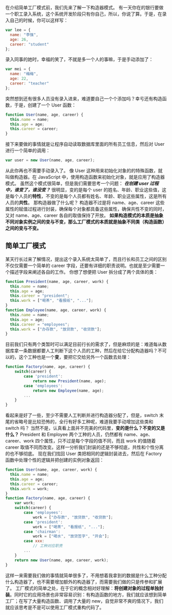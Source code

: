 在介绍简单工厂模式前，我们先来了解一下构造器模式。
有一天你在的银行要做一个职工录入系统，这个系统开发阶段只有你自己，所以，你说了算。于是，在录入自己的时候，你可以这样写：

```javascript
var lee = {
  name: "李强",
  age: 26,
  career: "student"
};
```

录入同事的她时，幸福的笑了，不就是多一个人的事嘛，于是手动添加了：

```javascript
var mei = {
  name: "梅梅",
  age: 22,
  career: "teacher"
};
```

突然想到还有很多人员没有录入进来，难道要自己一个个添加吗？幸亏还有构造函数，于是，创建了一个 User 函数：

```javascript
function User(name, age, career) {
  this.name = name;
  this.age = age;
  this.career = career;
}
```

接下来要做的事情就是让程序自动读取数据库里面的所有员工信息，然后对 User 进行一个简单的调用：

```javascript
var user = new User(name, age, career);
```

从此你再也不需要手动录入了。
像 User 这种用来初始化对象的的特殊函数，就叫做构造器。在 JavaScript 中，使用构造函数来初始化对象，就是应用了构造器模式。
虽然这个模式很简单，但是我们需要思考一个问题：
**_在创建 user 过程中，谁变了，谁没变？_**
很明显，变的是每个 user 的姓名、年龄、职业这些值，这是每个人员的**特性**，不变的是每个人员都有姓名、年龄、职业这些属性，这是所有人员的**共性**。
那构造器做了什么呢？
构造器不过是将 name、age、career 这些属性的赋值过程进行封装，确保每个对象都具备这些属性，确保共性不变的同时，又对 name、age、career 各自的取值保持了开放。
**如果构造模式的本质是抽象不同对象实例之间的变与不变，那么工厂模式的本质就是抽象不同类（构造函数）之间的变与不变。**

## 简单工厂模式

某天行长过来了解情况，提出这个录入系统太简单了，而且行长和员工之间的区别不仅仅需要一个简单的 career 字段，还要有详细的职责说明。也就是至少需要一个描述字段来阐述各自的工作。
你想了想便把 User 拆分成了两个具体的类：

```javascript
function President(name, age, career, work) {
  this.name = name;
  this.age = age;
  this.career = "president";
  this.work = ["喝茶", "看报纸", "..."];
}
function Employee(name, age, career, work) {
  this.name = name;
  this.age = age;
  this.career = "employees";
  this.work = ["办存款", "放贷款", "收贷款"];
}
```

目前我们只有两个类暂时可以满足目前行长的需求了，但是麻烦的是：难道每从数据库拿一条数据都要人工判断下这个人员的工种，然后在给它分配构造器吗？不可以的，这个工种也是一个**变**，要把它交给另外一个函数去处理：

```javascript
function Factory(name, age, career) {
    switch(career) {
        case 'president':
            return new President(name, age);
        case 'employees':
            return new Employee(name, age);
        ...
    }
}
```

看起来是好了一些，至少不需要人工判断并进行构造器分配了，但是，switch 末尾的省略号是比较恐怖的，全行有好多工种呢，难道我要手动增加这些类和 switch 吗？
当然不是，认真看上面并不完美的代码里，**变的是什么？不变的又是什么？**
President 和 Employee 两个工种的人员，仍然都有 name、age、career、work 四个属性，只不过是每个字段的值不同，而且 work 的值随着 career 取值不同而改变。这样一分析我们封装的还是不够彻底，共性和个性分离的也不够彻底。
现在我们找回 User 类把相同的逻辑封装进去，然后在 Factory 函数中处理个性的逻辑并把创建的实例对象返回：

```javascript
function User(name, age, career, work) {
  this.name = name;
  this.age = age;
  this.career = career;
  this.work = work;
}
function Factory(name, age, career) {
    var work;
    switch(career) {
        case 'employees':
            work = ["办存款", "放贷款", "收贷款"];
        case 'president':
            work = ["喝茶", "看报纸", "..."];
        case 'chairman':
            work = ["喝水", "放贷签字", "开会"];
        case xxx:
            // 工种对应职责
        ...
    }
    return new User(name, age, career, work);
}
```

这样一来需要我们做的事情就简单很多了，不用想着我拿到的数据是什么工种分配什么构造器了，也不需要增加额外的构造器了，而需要我们做的只是传参和扩展了。
工厂模式的简单之处，在于它的概念相对好理解：**将创建对象的过程单独封装**。同时它的应用场景也非常容易识别：有构造函数的地方，我们就应该想到简单工厂；在写了大量构造函数、调用了大量的 new，自觉非常不爽的情况下，我们就应该思考是不是可以使用工厂模式重构代码了。
